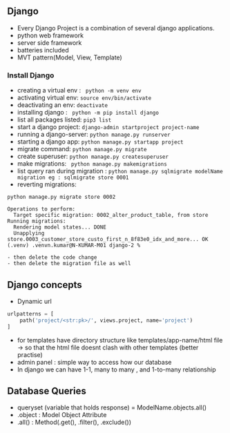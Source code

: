 ## Django

- Every Django Project is a combination of several django applications.
- python web framework
- server side framework
- batteries included
- MVT pattern(Model, View, Template)


### Install Django
- creating a virtual env : ` python -m venv env`
- activating virtual env:  `source env/bin/activate`
- deactivating an env: `deactivate`
- installing django : ` python -m pip install django`
- list all packages listed: `pip3 list`
- start a django project: `django-admin startproject project-name`
- running a django-server:  `python manage.py runserver`
- starting a django app: `python manage.py startapp project`
- migrate command: `python manage.py migrate`
- create superuser: `python manage.py createsuperuser`
- make migrations: ` python manage.py makemigrations`
- list query ran during migration : `python manage.py sqlmigrate modelName migration eg : sqlmigrate store 0001`
- reverting migrations: 
```
python manage.py migrate store 0002

Operations to perform:
  Target specific migration: 0002_alter_product_table, from store
Running migrations:
  Rendering model states... DONE
  Unapplying store.0003_customer_store_custo_first_n_8f83e0_idx_and_more... OK
(.venv) .venvn.kumar@N-KUMAR-M01 django-2 % 

- then delete the code change
- then delete the migration file as well
```

## Django concepts
- Dynamic url 
```python
urlpatterns = [
    path('project/<str:pk>/', views.project, name='project')
]
```
- for templates have directory structure like templates/app-name/html file -> so that the html file doesnt clash with other templates (better practise)
- admin panel : simple way to access how our database
- In django we can have 1-1, many to many , and 1-to-many relationship

## Database Queries
- queryset (variable that holds response) = ModelName.objects.all() 
- .object : Model Object Attribute
- .all() : Method(.get(), .filter(), .exclude())